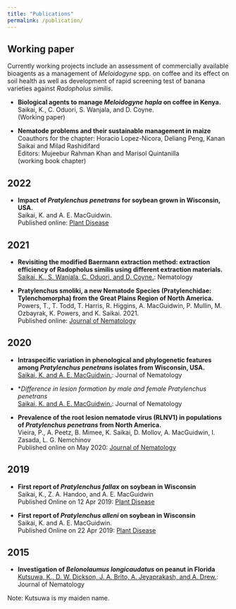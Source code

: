```yaml
---
title: "Publications"
permalink: /publication/
---
```



## Working paper  
Currently working projects include an assessment of commercially available bioagents as a management of *Meloidogyne* spp. on coffee and its effect on soil health as well as development of rapid screening test of banana varieties against *Radopholus similis*.  


- **Biological agents to manage *Meloidogyne hapla* on coffee in Kenya.**  
    Saikai, K., C. Oduori, S. Wanjala, and D. Coyne.  
    (Working paper)


- **Nematode problems and their sustainable management in maize**  
    Coauthors for the chapter: Horacio Lopez-Nicora, Deliang Peng, Kanan Saikai and Milad Rashidifard  
    Editors: Mujeebur Rahman Khan and Marisol Quintanilla  
    (working book chapter)


## 2022
- **Impact of *Pratylenchus penetrans* for soybean grown in Wisconsin, USA.**  
    Saikai, K. and A. E. MacGuidwin.  
    Published online: [Plant Disease](https://doi.org/10.1094/PDIS-09-21-1888-RE)
    

## 2021
- **Revisiting the modified Baermann extraction method: extraction efficiency of Radopholus similis using different extraction materials.**  
    [Saikai, K., S. Wanjala, C. Oduori, and D. Coyne.](https://github.com/ksaikai/ksaikai.github.io/blob/master/files/Saikai_et_al_2021_baermann.pdf): Nematology  


- **Pratylenchus smoliki, a new Nematode Species (Pratylenchidae: Tylenchomorpha) from the Great Plains Region of North America.**  
    Powers, T., T. Todd, T. Harris, R. Higgins, A. MacGuidwin, P. Mullin, M. Ozbayrak, K. Powers, and K. Saikai. 2021.  
    Published online: [Journal of Nematology](https://doi.org/10.21307/jofnem-2021-100)


## 2020
- **Intraspecific variation in phenological and phylogenetic features among *Pratylenchus penetrans* isolates from Wisconsin, USA.**  
    [Saikai, K. and A. E. MacGuidwin.](https://github.com/ksaikai/ksaikai.github.io/blob/master/files/SaikaiandMacGuidwin_2020_IntraspecificVariation.pdf): Journal of Nematology


- **Difference in lesion formation by male and female *Pratylenchus penetrans**   
    [Saikai, K. and A. E. MacGuidwin.](https://github.com/ksaikai/ksaikai.github.io/blob/master/files/SaikaiandMacGuidwin_2020_lesionDifferenceByGender.pdf): Journal of Nematology


- **Prevalence of the root lesion nematode virus (RLNV1) in populations of *Pratylenchus penetrans* from North America.**  
    Vieira, P., A. Peetz, B. Mimee, K. Saikai, D. Mollov, A. MacGuidwin, I. Zasada, L. G. Nemchinov  
    Published online on May 2020: [Journal of Nematology](https://www.exeley.com/journal_of_nematology/doi/10.21307/jofnem-2020-045.)


## 2019
- **First report of *Pratylenchus fallax* on soybean in Wisconsin**  
    Saikai, K., Z. A. Handoo, and A. E. MacGuidwin  
    Published Online on 12 Apr 2019: [Plant Disease](https://doi.org/10.1094/PDIS-02-19-0288-PDN)
    

- **First report of *Pratylenchus alleni* on soybean in Wisconsin**  
    Saikai, K. and A. E. MacGuidwin.  
    Published Online on 22 Apr 2019: [Plant Disease](https://doi.org/10.1094/PDIS-03-19-0501-PDN)


## 2015
- **Investigation of *Belonolaumus longicaudatus* on peanut in Florida**  
    [Kutsuwa, K., D. W. Dickson, J. A. Brito, A. Jeyaprakash, and A. Drew.](https://github.com/ksaikai/ksaikai.github.io/blob/master/files/Kutsuwa_et_al_2015_BelonolaimusOnPeanut.pdf): Journal of Nematology


Note: Kutsuwa is my maiden name.
